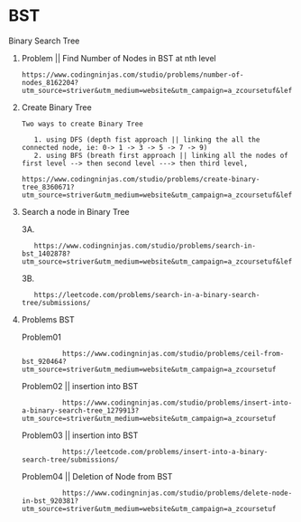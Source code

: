 # BST
Binary Search Tree


1. Problem || Find Number of Nodes in BST at nth level


       https://www.codingninjas.com/studio/problems/number-of-nodes_8162204?utm_source=striver&utm_medium=website&utm_campaign=a_zcoursetuf&leftPanelTab=1&count=25&page=1&search=&sort_entity=order&sort_order=ASC

2. Create Binary Tree

       Two ways to create Binary Tree

          1. using DFS (depth fist approach || linking the all the connected node, ie: 0-> 1 -> 3 -> 5 -> 7 -> 9)
          2. using BFS (breath first approach || linking all the nodes of first level --> then second level ---> then third level, 

       https://www.codingninjas.com/studio/problems/create-binary-tree_8360671?utm_source=striver&utm_medium=website&utm_campaign=a_zcoursetuf&leftPanelTab=1

3. Search a node in Binary Tree

   3A.

          https://www.codingninjas.com/studio/problems/search-in-bst_1402878?utm_source=striver&utm_medium=website&utm_campaign=a_zcoursetuf&leftPanelTab=1 

   3B.
   
          https://leetcode.com/problems/search-in-a-binary-search-tree/submissions/

4. Problems BST

   Problem01

                 https://www.codingninjas.com/studio/problems/ceil-from-bst_920464?utm_source=striver&utm_medium=website&utm_campaign=a_zcoursetuf

   Problem02 || insertion into BST

                 https://www.codingninjas.com/studio/problems/insert-into-a-binary-search-tree_1279913?utm_source=striver&utm_medium=website&utm_campaign=a_zcoursetuf
          

   Problem03 || insertion into BST

                 https://leetcode.com/problems/insert-into-a-binary-search-tree/submissions/
   
   Problem04 || Deletion of Node from BST

                 https://www.codingninjas.com/studio/problems/delete-node-in-bst_920381?utm_source=striver&utm_medium=website&utm_campaign=a_zcoursetuf

